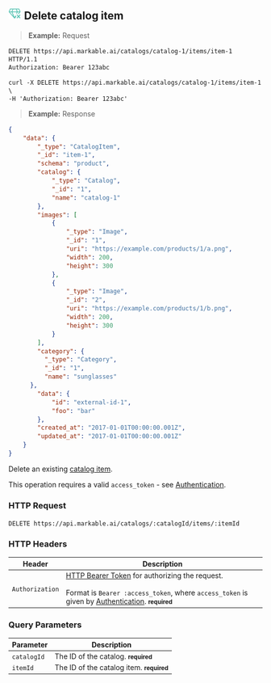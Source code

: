
## <img src="images/delete-catalog-item_icon.png" alt="delete-catalog-item_icon" width="26px" height="auto"> Delete catalog item

> **Example:** Request

```http
DELETE https://api.markable.ai/catalogs/catalog-1/items/item-1 HTTP/1.1
Authorization: Bearer 123abc
```

```shell
curl -X DELETE https://api.markable.ai/catalogs/catalog-1/items/item-1 \
-H 'Authorization: Bearer 123abc'
```

> **Example:** Response

```json
{
	"data": {
	    "_type": "CatalogItem",
	    "_id": "item-1",
	    "schema": "product",
	    "catalog": {
	        "_type": "Catalog",
	        "_id": "1",
	        "name": "catalog-1"
	    },
	    "images": [
	        {
	            "_type": "Image",
	            "_id": "1",
	            "uri": "https://example.com/products/1/a.png",
	            "width": 200,
	            "height": 300
	        },
	        {
	            "_type": "Image",
	            "_id": "2",
	            "uri": "https://example.com/products/1/b.png",
	            "width": 200,
	            "height": 300
	        }
	    ],
	    "category": {
          "_type": "Category",
          "_id": "1",
          "name": "sunglasses"
      },
	    "data": {
	        "id": "external-id-1",
	        "foo": "bar"
	    },
	    "created_at": "2017-01-01T00:00:00.001Z",
	    "updated_at": "2017-01-01T00:00:00.001Z"
	}
}
```


Delete an existing [catalog item](#the-catalog-item-object).

<aside class="notice">
    This operation requires a valid <code>access_token</code> - see <a href="#authentication">Authentication</a>.
</aside>


### HTTP Request

`DELETE https://api.markable.ai/catalogs/:catalogId/items/:itemId`


### HTTP Headers

Header       		| Description
----------      	| ----------
`Authorization`     | [HTTP Bearer Token](https://tools.ietf.org/html/rfc6750) for authorizing the request. <br><br>Format is `Bearer :access_token`, where `access_token` is given by [Authentication](#authentication). **<small>required</small>**


### Query Parameters

Parameter       | Description
----------      | ----------
`catalogId`     | The ID of the catalog. **<small>required</small>**
`itemId`       	| The ID of the catalog item. **<small>required</small>**

